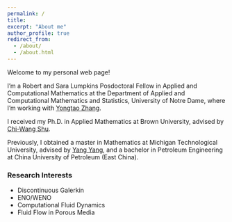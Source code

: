 ```yaml
---
permalink: /
title: 
excerpt: "About me"
author_profile: true
redirect_from: 
  - /about/
  - /about.html
---
```


Welcome to my personal web page!

I’m a Robert and Sara Lumpkins Posdoctoral Fellow in Applied and Computational Mathematics at the Department of Applied and Computational Mathematics and Statistics, University of Notre Dame, where I’m working with <a href="https://www3.nd.edu/~yzhang10/">Yongtao Zhang</a>. 

I received my Ph.D. in Applied Mathematics at Brown University, advised by <a href="https://www.dam.brown.edu/people/shu/">Chi-Wang Shu</a>. 

Previously, I obtained a master in Mathematics at Michigan Technological University, advised by <a href="https://pages.mtu.edu/~yyang7/">Yang Yang</a>, and a bachelor in Petroleum Engineering at China University of Petroleum (East China).

### Research Interests

* Discontinuous Galerkin 
* ENO/WENO
* Computational Fluid Dynamics
* Fluid Flow in Porous Media

